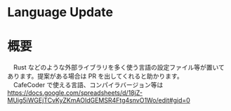 # Language Update

# 概要
　Rust などのような外部ライブラリを多く使う言語の設定ファイル等が置いてあります。提案がある場合は PR を出してくれると助かります。  
　CafeCoder で使える言語、コンパイラバージョン等は https://docs.google.com/spreadsheets/d/18jZ-MUig5iWGEjTCvKyZKmAOIdGEMSR4Ftg4snvO1Wo/edit#gid=0